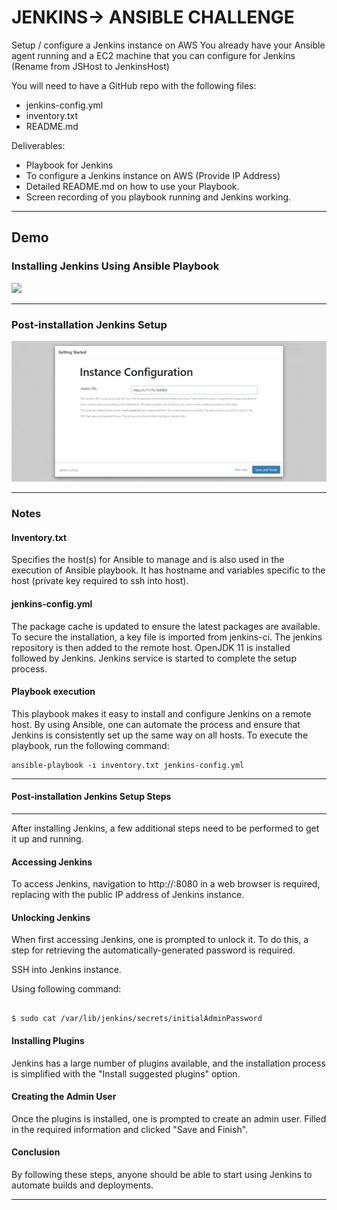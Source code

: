 # JENKINS-> ANSIBLE CHALLENGE

Setup / configure a Jenkins instance on AWS
You already have your Ansible agent running and a EC2 machine that you can configure for Jenkins (Rename from JSHost to JenkinsHost)

You will need to have a GitHub repo with the following files:

- jenkins-config.yml
- inventory.txt
- README.md

Deliverables:

- Playbook for Jenkins
- To configure a Jenkins instance on AWS (Provide IP Address)
- Detailed README.md on how to use your Playbook.
- Screen recording of you playbook running and Jenkins working.

---

## Demo

### Installing Jenkins Using Ansible Playbook

![](jenkins-instance.gif)

---

### Post-installation Jenkins Setup

![](running-playbook.gif)

---

### Notes

#### Inventory.txt

Specifies the host(s) for Ansible to manage and is also used in the execution of Ansible playbook. It has hostname and variables specific to the host (private key required to ssh into host).

#### jenkins-config.yml

The package cache is updated to ensure the latest packages are available. To secure the installation, a key file is imported from jenkins-ci. The jenkins repository is then added to the remote host. OpenJDK 11 is installed followed by Jenkins. Jenkins service is started to complete the setup process.

#### Playbook execution

This playbook makes it easy to install and configure Jenkins on a remote host. By using Ansible, one can automate the process and ensure that Jenkins is consistently set up the same way on all hosts. To execute the playbook, run the following command:

```
ansible-playbook -i inventory.txt jenkins-config.yml

```

---

#### Post-installation Jenkins Setup Steps

---

After installing Jenkins, a few additional steps need to be performed to get it up and running.

#### Accessing Jenkins

To access Jenkins, navigation to http://<jenkins public ip>:8080 in a web browser is required, replacing <jenkins public ip> with the public IP address of Jenkins instance.

#### Unlocking Jenkins

When first accessing Jenkins, one is prompted to unlock it. To do this, a step for retrieving the automatically-generated password is required.

SSH into Jenkins instance.

Using following command:

```

$ sudo cat /var/lib/jenkins/secrets/initialAdminPassword

```

#### Installing Plugins

Jenkins has a large number of plugins available, and the installation process is simplified with the "Install suggested plugins" option.

#### Creating the Admin User

Once the plugins is installed, one is prompted to create an admin user. Filled in the required information and clicked "Save and Finish".

#### Conclusion

By following these steps, anyone should be able to start using Jenkins to automate builds and deployments.

---

